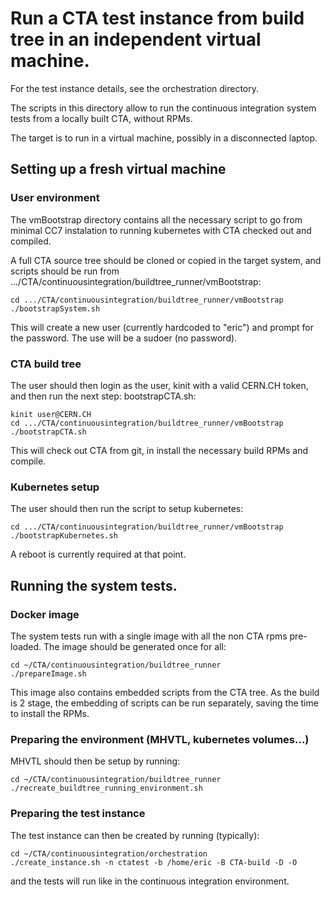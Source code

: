 # Run a CTA test instance from build tree in an independent virtual machine.

For the test instance details, see the orchestration directory.

The scripts in this directory allow to run the continuous integration system tests from a locally built CTA, without RPMs.

The target is to run in a virtual machine, possibly in a disconnected laptop.

## Setting up a fresh virtual machine

### User environment

The vmBootstrap directory contains all the necessary script to go from minimal CC7 instalation to running kubernetes with CTA checked out and compiled.

A full CTA source tree should be cloned or copied in the target system, and scripts should be run from .../CTA/continuousintegration/buildtree_runner/vmBootstrap:

```
cd .../CTA/continuousintegration/buildtree_runner/vmBootstrap
./bootstrapSystem.sh
```

This will create a new user (currently hardcoded to "eric") and prompt for the password. The use will be a sudoer (no password).

### CTA build tree

The user should then login as the user, kinit with a valid CERN.CH token, and then run the next step: bootstrapCTA.sh:
```
kinit user@CERN.CH
cd .../CTA/continuousintegration/buildtree_runner/vmBootstrap
./bootstrapCTA.sh
```

This will check out CTA from git, in install the necessary build RPMs and compile.

### Kubernetes setup

The user should then run the script to setup kubernetes:
```
cd .../CTA/continuousintegration/buildtree_runner/vmBootstrap
./bootstrapKubernetes.sh
```

A reboot is currently required at that point.

## Running the system tests.

### Docker image

The system tests run with a single image with all the non CTA rpms pre-loaded. The image should be generated once for all:

```
cd ~/CTA/continuousintegration/buildtree_runner
./prepareImage.sh
```

This image also contains embedded scripts from the CTA tree. As the build is 2 stage, the embedding of scripts can be run separately, saving the time to install the RPMs.

### Preparing the environment (MHVTL, kubernetes volumes...)

MHVTL should then be setup by running:

```
cd ~/CTA/continuousintegration/buildtree_runner
./recreate_buildtree_running_environment.sh
```

### Preparing the test instance

The test instance can then be created by running (typically):

```
cd ~/CTA/continuousintegration/orchestration
./create_instance.sh -n ctatest -b /home/eric -B CTA-build -D -O
```

and the tests will run like in the continuous integration environment.

